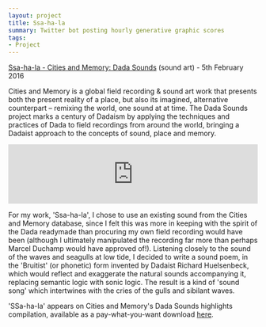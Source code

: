 ```yaml
---
layout: project
title: Ssa-ha-la
summary: Twitter bot posting hourly generative graphic scores
tags:
- Project
---
```


<a href="http://citiesandmemory.com/dadasounds/">Ssa-ha-la - Cities and Memory: Dada Sounds</a> (sound art) - 5th February 2016</strong>

Cities and Memory is a global field recording &amp; sound art work that presents both the present reality of a place, but also its imagined, alternative counterpart – remixing the world, one sound at at time. The Dada Sounds project marks a century of Dadaism by applying the techniques and practices of Dada to field recordings from around the world, bringing a Dadaist approach to the concepts of sound, place and memory.

<iframe style="border: 0; width: 100%; height: 120px;" src="https://bandcamp.com/EmbeddedPlayer/album=1336284631/size=large/bgcol=ffffff/linkcol=2ebd35/tracklist=false/artwork=small/track=4223775533/transparent=true/" seamless><a href="http://citiesandmemory.bandcamp.com/album/dada-sounds">Dada Sounds by Emma Winston</a></iframe>

For my work, 'Ssa-ha-la', I chose to use an existing sound from the Cities and Memory database, since I felt this was more in keeping with the spirit of the Dada readymade than procuring my own field recording would have been (although I ultimately manipulated the recording far more than perhaps Marcel Duchamp would have approved of!). Listening closely to the sound of the waves and seagulls at low tide, I decided to write a sound poem, in the 'Bruitist' (or phonetic) form invented by Dadaist Richard Huelsenbeck, which would reflect and exaggerate the natural sounds accompanying it, replacing semantic logic with sonic logic. The result is a kind of 'sound song' which intertwines with the cries of the gulls and sibilant waves.

'SSa-ha-la' appears on Cities and Memory's Dada Sounds highlights compilation, available as a pay-what-you-want download <a href="https://citiesandmemory.bandcamp.com/album/dada-sounds">here</a>.